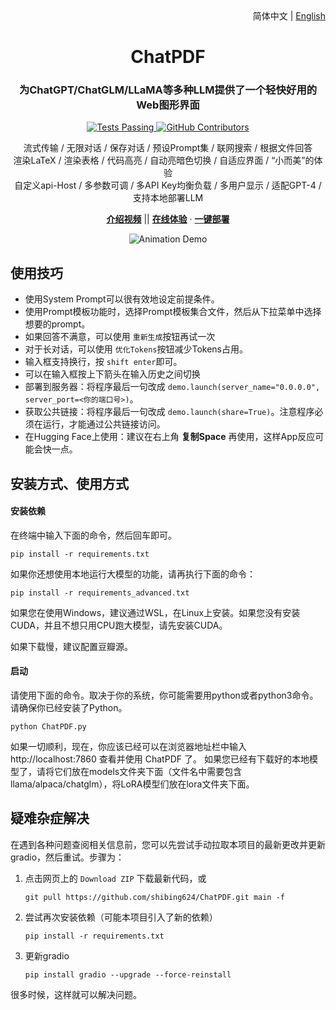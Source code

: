 <div align="right">
  <!-- 语言: -->
  简体中文 | <a title="English" href="./readme/README_en.md">English</a> 
</div>

<h1 align="center">ChatPDF</h1>
<div align="center">
  <a href="https://github.com/shibing624/ChatPDF">
  </a>

<p align="center">
    <h3>为ChatGPT/ChatGLM/LLaMA等多种LLM提供了一个轻快好用的Web图形界面</h3>
    <p align="center">
      <a href="https://github.com/shibing624/ChatPDF/blob/main/LICENSE">
        <img alt="Tests Passing" src="https://img.shields.io/github/license/shibing624/ChatPDF" />
      </a>
      <a href="https://gradio.app/">
        <img alt="GitHub Contributors" src="https://img.shields.io/badge/Base-Gradio-fb7d1a?style=flat" />
      </a>
      <p>
        流式传输 / 无限对话 / 保存对话 / 预设Prompt集 / 联网搜索 / 根据文件回答 <br />
        渲染LaTeX / 渲染表格 / 代码高亮 / 自动亮暗色切换 / 自适应界面 / “小而美”的体验 <br />
        自定义api-Host / 多参数可调 / 多API Key均衡负载 / 多用户显示 / 适配GPT-4 / 支持本地部署LLM
      </p>
      <a href="https://www.bilibili.com/video/BV1184y1w7aP"><strong>介绍视频</strong></a>
	||
      <a href="https://huggingface.co/spaces/shibing624/ChatPDF"><strong>在线体验</strong></a>
      	·
      <a href="https://huggingface.co/login?next=%2Fspaces%2Fshibing624%2FChatPDF%3Fduplicate%3Dtrue"><strong>一键部署</strong></a>
    </p>
    <p align="center">
      <img alt="Animation Demo" src="https://user-images.githubusercontent.com/51039745/226255695-6b17ff1f-ea8d-464f-b69b-a7b6b68fffe8.gif" />
    </p>
  </p>
</div>


## 使用技巧

- 使用System Prompt可以很有效地设定前提条件。
- 使用Prompt模板功能时，选择Prompt模板集合文件，然后从下拉菜单中选择想要的prompt。
- 如果回答不满意，可以使用 `重新生成`按钮再试一次
- 对于长对话，可以使用 `优化Tokens`按钮减少Tokens占用。
- 输入框支持换行，按 `shift enter`即可。
- 可以在输入框按上下箭头在输入历史之间切换
- 部署到服务器：将程序最后一句改成 `demo.launch(server_name="0.0.0.0", server_port=<你的端口号>)`。
- 获取公共链接：将程序最后一句改成 `demo.launch(share=True)`。注意程序必须在运行，才能通过公共链接访问。
- 在Hugging Face上使用：建议在右上角 **复制Space** 再使用，这样App反应可能会快一点。

## 安装方式、使用方式

#### 安装依赖

在终端中输入下面的命令，然后回车即可。
```shell
pip install -r requirements.txt
```

如果你还想使用本地运行大模型的功能，请再执行下面的命令：
```shell
pip install -r requirements_advanced.txt
```

如果您在使用Windows，建议通过WSL，在Linux上安装。如果您没有安装CUDA，并且不想只用CPU跑大模型，请先安装CUDA。

如果下载慢，建议配置豆瓣源。

#### 启动

请使用下面的命令。取决于你的系统，你可能需要用python或者python3命令。请确保你已经安装了Python。
```shell
python ChatPDF.py
```

如果一切顺利，现在，你应该已经可以在浏览器地址栏中输入 http://localhost:7860 查看并使用 ChatPDF 了。
如果您已经有下载好的本地模型了，请将它们放在models文件夹下面（文件名中需要包含llama/alpaca/chatglm），将LoRA模型们放在lora文件夹下面。


## 疑难杂症解决

在遇到各种问题查阅相关信息前，您可以先尝试手动拉取本项目的最新更改并更新 gradio，然后重试。步骤为：

1. 点击网页上的 `Download ZIP` 下载最新代码，或
   ```shell
   git pull https://github.com/shibing624/ChatPDF.git main -f
   ```
2. 尝试再次安装依赖（可能本项目引入了新的依赖）
   ```
   pip install -r requirements.txt
   ```
3. 更新gradio
   ```
   pip install gradio --upgrade --force-reinstall
   ```

很多时候，这样就可以解决问题。

